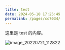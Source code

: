 ```yaml
---
title: test
date: 2024-05-18 17:25:49
permalink: /pages/cc7034/
---
```


这里是 test 的内容。

![image_20220721_112822](https://jsd.cdn.zzko.cn/gh/saukaguya/tu/image/1.jpg)
